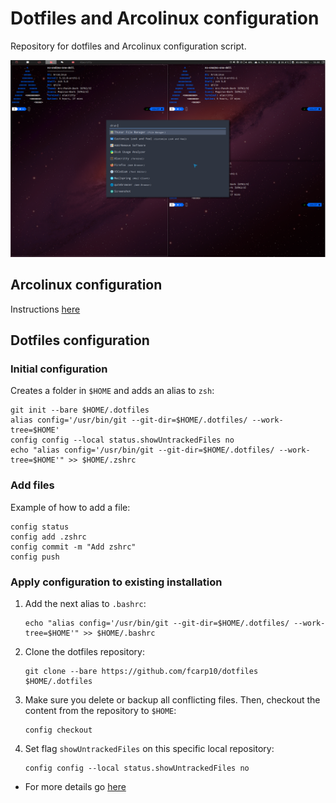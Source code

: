 # Dotfiles and Arcolinux configuration

Repository for dotfiles and Arcolinux configuration script.

![screeshoot](screenshot.png)

## Arcolinux configuration

Instructions [here](https://github.com/fcarp10/dotfiles/blob/master/.script-config/README.md)  

## Dotfiles configuration 

### Initial configuration
Creates a folder in `$HOME` and adds an alias to `zsh`:
```
git init --bare $HOME/.dotfiles
alias config='/usr/bin/git --git-dir=$HOME/.dotfiles/ --work-tree=$HOME'
config config --local status.showUntrackedFiles no
echo "alias config='/usr/bin/git --git-dir=$HOME/.dotfiles/ --work-tree=$HOME'" >> $HOME/.zshrc
```

### Add files

Example of how to add a file:
```
config status
config add .zshrc
config commit -m "Add zshrc"
config push
```

### Apply configuration to existing installation

1. Add the next alias to `.bashrc`:
    ```
    echo "alias config='/usr/bin/git --git-dir=$HOME/.dotfiles/ --work-tree=$HOME'" >> $HOME/.bashrc
    ```
2. Clone the dotfiles repository:
    ```
    git clone --bare https://github.com/fcarp10/dotfiles $HOME/.dotfiles
    ```
3. Make sure you delete or backup all conflicting files. Then, checkout the content from the repository to `$HOME`:
    ```
    config checkout
    ```
4. Set flag `showUntrackedFiles` on this specific local repository:
    ```
    config config --local status.showUntrackedFiles no
    ```
    
- For more details go [here](https://www.atlassian.com/git/tutorials/dotfiles)
